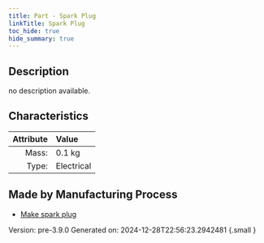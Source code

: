 ```yaml
---
title: Part - Spark Plug
linkTitle: Spark Plug
toc_hide: true
hide_summary: true
---
```


## Description
no description available.

## Characteristics

| Attribute      | Value |
|--------:|:------|
|Mass:|0.1 kg|
|Type:|Electrical|

## Made by Manufacturing Process

- [Make spark plug](/docs/definitions/process/make-spark-plug)



Version: pre-3.9.0 Generated on: 2024-12-28T22:56:23.2942481
{.small }

